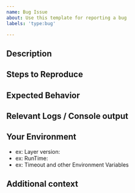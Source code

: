```yaml
---
name: Bug Issue
about: Use this template for reporting a bug
labels: 'type:bug'

---
```



[NOTE]: # ( ^^ Provide a general summary of the issue in the title above. ^^ )

## Description

[NOTE]: # ( Describe the problem you're encountering. )

## Steps to Reproduce

[NOTE]: # ( Please give detailed steps to reproduce the issue. )

## Expected Behavior

[NOTE]: # ( Tell us about the behavior you expect. )

## Relevant Logs / Console output

[NOTE]: # ( Please provide error logs if possible. )

## Your Environment

[TIP]:  # ( Include details about your AWS or local environment. )

* ex: Layer version:
* ex: RunTime:
* ex: Timeout and other Environment Variables

## Additional context

[TIP]:  # ( Add any other context about the problem here. )
